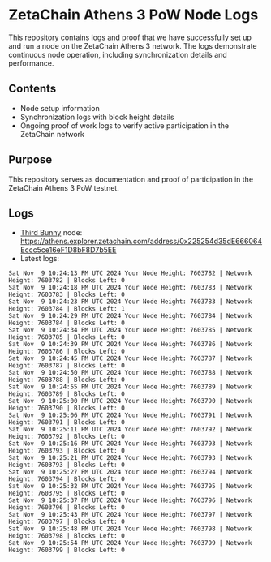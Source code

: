 # ZetaChain Athens 3 PoW Node Logs
This repository contains logs and proof that we have successfully set up and run a node on the ZetaChain Athens 3 network. The logs demonstrate continuous node operation, including synchronization details and performance.

## Contents
- Node setup information
- Synchronization logs with block height details
- Ongoing proof of work logs to verify active participation in the ZetaChain network

## Purpose
This repository serves as documentation and proof of participation in the ZetaChain Athens 3 PoW testnet.

## Logs

- [Third Bunny](https://thirdbunny.xyz/) node: https://athens.explorer.zetachain.com/address/0x225254d35dE666064Eccc5ce16eF1D8bF8D7b5EE
- Latest logs:
```
Sat Nov  9 10:24:13 PM UTC 2024 Your Node Height: 7603782 | Network Height: 7603782 | Blocks Left: 0
Sat Nov  9 10:24:18 PM UTC 2024 Your Node Height: 7603783 | Network Height: 7603783 | Blocks Left: 0
Sat Nov  9 10:24:23 PM UTC 2024 Your Node Height: 7603783 | Network Height: 7603784 | Blocks Left: 1
Sat Nov  9 10:24:29 PM UTC 2024 Your Node Height: 7603784 | Network Height: 7603784 | Blocks Left: 0
Sat Nov  9 10:24:34 PM UTC 2024 Your Node Height: 7603785 | Network Height: 7603785 | Blocks Left: 0
Sat Nov  9 10:24:39 PM UTC 2024 Your Node Height: 7603786 | Network Height: 7603786 | Blocks Left: 0
Sat Nov  9 10:24:45 PM UTC 2024 Your Node Height: 7603787 | Network Height: 7603787 | Blocks Left: 0
Sat Nov  9 10:24:50 PM UTC 2024 Your Node Height: 7603788 | Network Height: 7603788 | Blocks Left: 0
Sat Nov  9 10:24:55 PM UTC 2024 Your Node Height: 7603789 | Network Height: 7603789 | Blocks Left: 0
Sat Nov  9 10:25:00 PM UTC 2024 Your Node Height: 7603790 | Network Height: 7603790 | Blocks Left: 0
Sat Nov  9 10:25:06 PM UTC 2024 Your Node Height: 7603791 | Network Height: 7603791 | Blocks Left: 0
Sat Nov  9 10:25:11 PM UTC 2024 Your Node Height: 7603792 | Network Height: 7603792 | Blocks Left: 0
Sat Nov  9 10:25:16 PM UTC 2024 Your Node Height: 7603793 | Network Height: 7603793 | Blocks Left: 0
Sat Nov  9 10:25:21 PM UTC 2024 Your Node Height: 7603793 | Network Height: 7603793 | Blocks Left: 0
Sat Nov  9 10:25:27 PM UTC 2024 Your Node Height: 7603794 | Network Height: 7603794 | Blocks Left: 0
Sat Nov  9 10:25:32 PM UTC 2024 Your Node Height: 7603795 | Network Height: 7603795 | Blocks Left: 0
Sat Nov  9 10:25:37 PM UTC 2024 Your Node Height: 7603796 | Network Height: 7603796 | Blocks Left: 0
Sat Nov  9 10:25:43 PM UTC 2024 Your Node Height: 7603797 | Network Height: 7603797 | Blocks Left: 0
Sat Nov  9 10:25:48 PM UTC 2024 Your Node Height: 7603798 | Network Height: 7603798 | Blocks Left: 0
Sat Nov  9 10:25:54 PM UTC 2024 Your Node Height: 7603799 | Network Height: 7603799 | Blocks Left: 0
```
